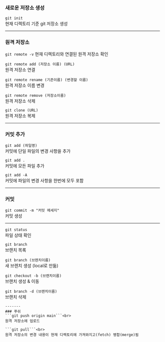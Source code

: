 
### 새로운 저장소 생성
```git init```<br>
현재 디렉토리 기준 git 저장소 생성

-------------
### 원격 저장소

```git remote -v```
현재 디렉토리와 연결된 원격 저장소 확인

```git remote add (저장소 이름) (URL)```<br>
원격 저장소 연결

```git remote rename (기존이름) (변경할 이름)```<br>
원격 저장소 이름 변경

```git remote remove (저장소이름)```<br>
원격 저장소 삭제

```git clone (URL)```<br>
원격 저장소 복제

------------
### 커밋 추가
```git add (파일명)```<br>
커밋에 단일 파일의 변경 사항을 추가

```git add . ```<br>
커밋에 모든 파일 추가

```git add -A```<br>
커밋에 파일의 변경 사항을 한번에 모두 포함

-----------
### 커밋
```git commit -m "커밋 메세지"```<br>
커밋 생성

--------

```git status```<br>
파일 상태 확인

```git branch```<br>
브랜치 목록

```git branch (브렌치이름)```<br>
새 브렌치 생성 (local로 만듦)

```git checkout -b (브랜치이름)```<br>
브랜치 생성 & 이동

```git branch -d (브랜치이름)```<br>
브랜치 삭제

```
-------
### 푸쉬
```git push origin main```<br>
원격 저장소에 업로드

```git pull```<br>
원격 저장소의 변경 내용이 현재 디렉토리에 가져와지고(fetch) 병합(merge)됨
